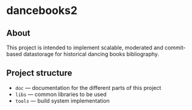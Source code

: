# dancebooks2

## About

This project is intended to implement scalable, moderated and commit-based datastorage for historical dancing books bibliography.

## Project structure

* `doc` — documentation for the different parts of this project
* `libs` — common libraries to be used
* `tools` — build system implementation
